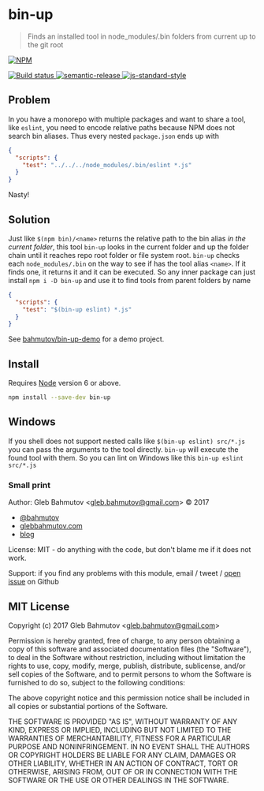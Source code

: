 # bin-up

> Finds an installed tool in node_modules/.bin folders from current up to the git root

[![NPM][npm-icon] ][npm-url]

[![Build status][ci-image] ][ci-url]
[![semantic-release][semantic-image] ][semantic-url]
[![js-standard-style][standard-image]][standard-url]

## Problem

In you have a monorepo with multiple packages and want to share a tool, like
`eslint`, you need to encode relative paths because NPM does not search bin
aliases. Thus every nested `package.json` ends up with

```json
{
  "scripts": {
    "test": "../../../node_modules/.bin/eslint *.js"
  }
}
```

Nasty!

## Solution

Just like `$(npm bin)/<name>` returns the relative path to the bin alias
*in the current folder*, this tool `bin-up` looks in the
current folder and up the folder chain until it reaches repo root folder
or file system root. `bin-up` checks each `node_modules/.bin` on the way
to see if has the tool alias `<name>`. If it finds one, it returns it and
it can be executed. So any inner package can just install `npm i -D bin-up`
and use it to find tools from parent folders by name

```json
{
  "scripts": {
    "test": "$(bin-up eslint) *.js"
  }
}
```

See [bahmutov/bin-up-demo](https://github.com/bahmutov/bin-up-demo) for
a demo project.

## Install

Requires [Node](https://nodejs.org/en/) version 6 or above.

```sh
npm install --save-dev bin-up
```

## Windows

If you shell does not support nested calls like `$(bin-up eslint) src/*.js` you can
pass the arguments to the tool directly. `bin-up` will execute the found tool with them.
So you can lint on Windows like this `bin-up eslint src/*.js`

### Small print

Author: Gleb Bahmutov &lt;gleb.bahmutov@gmail.com&gt; &copy; 2017

* [@bahmutov](https://twitter.com/bahmutov)
* [glebbahmutov.com](https://glebbahmutov.com)
* [blog](https://glebbahmutov.com/blog)

License: MIT - do anything with the code, but don't blame me if it does not work.

Support: if you find any problems with this module, email / tweet /
[open issue](https://github.com/bahmutov/bin-up/issues) on Github

## MIT License

Copyright (c) 2017 Gleb Bahmutov &lt;gleb.bahmutov@gmail.com&gt;

Permission is hereby granted, free of charge, to any person
obtaining a copy of this software and associated documentation
files (the "Software"), to deal in the Software without
restriction, including without limitation the rights to use,
copy, modify, merge, publish, distribute, sublicense, and/or sell
copies of the Software, and to permit persons to whom the
Software is furnished to do so, subject to the following
conditions:

The above copyright notice and this permission notice shall be
included in all copies or substantial portions of the Software.

THE SOFTWARE IS PROVIDED "AS IS", WITHOUT WARRANTY OF ANY KIND,
EXPRESS OR IMPLIED, INCLUDING BUT NOT LIMITED TO THE WARRANTIES
OF MERCHANTABILITY, FITNESS FOR A PARTICULAR PURPOSE AND
NONINFRINGEMENT. IN NO EVENT SHALL THE AUTHORS OR COPYRIGHT
HOLDERS BE LIABLE FOR ANY CLAIM, DAMAGES OR OTHER LIABILITY,
WHETHER IN AN ACTION OF CONTRACT, TORT OR OTHERWISE, ARISING
FROM, OUT OF OR IN CONNECTION WITH THE SOFTWARE OR THE USE OR
OTHER DEALINGS IN THE SOFTWARE.

[npm-icon]: https://nodei.co/npm/bin-up.svg?downloads=true
[npm-url]: https://npmjs.org/package/bin-up
[ci-image]: https://travis-ci.org/bahmutov/bin-up.svg?branch=master
[ci-url]: https://travis-ci.org/bahmutov/bin-up
[semantic-image]: https://img.shields.io/badge/%20%20%F0%9F%93%A6%F0%9F%9A%80-semantic--release-e10079.svg
[semantic-url]: https://github.com/semantic-release/semantic-release
[standard-image]: https://img.shields.io/badge/code%20style-standard-brightgreen.svg
[standard-url]: http://standardjs.com/
